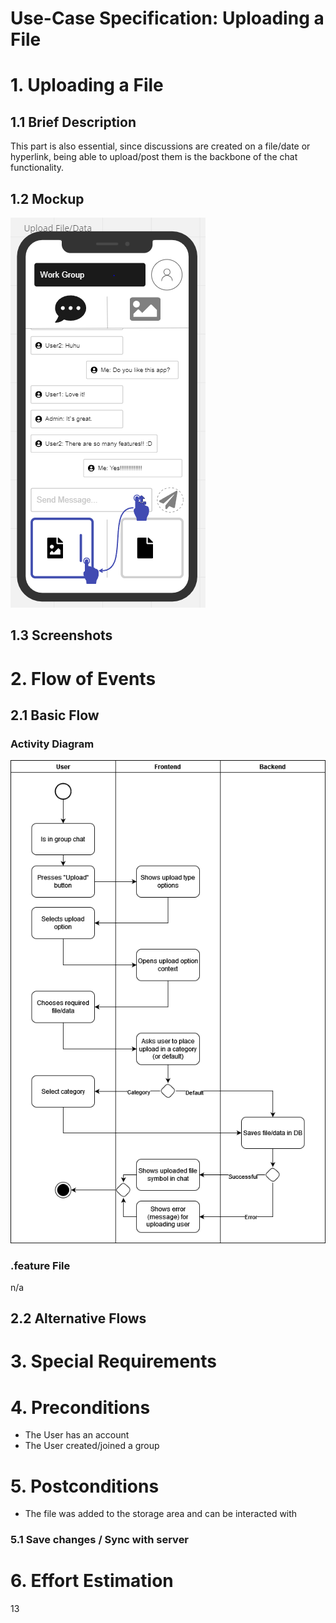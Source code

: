# Use-Case Specification: Uploading a File

# 1. Uploading a File

## 1.1 Brief Description
This part is also essential, since discussions are created on a file/date or hyperlink, being able to upload/post them is the backbone of the chat
functionality.

## 1.2 Mockup
![OUCD](./Mock_ups/Upload%20File.PNG)

## 1.3 Screenshots


# 2. Flow of Events

## 2.1 Basic Flow


### Activity Diagram
![OUCD](./Activity_Diagrams/Upload.png)

### .feature File
n/a

## 2.2 Alternative Flows


# 3. Special Requirements


# 4. Preconditions
- The User has an account
- The User created/joined a group

# 5. Postconditions
- The file was added to the storage area and can be interacted with


### 5.1 Save changes / Sync with server

# 6. Effort Estimation
13